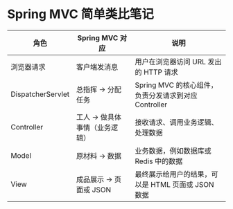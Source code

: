 # Spring MVC 简单类比笔记

| 角色           | Spring MVC 对应                     | 说明                                      |
|----------------|-----------------------------------|-----------------------------------------|
| 浏览器请求      | 客户端发消息                        | 用户在浏览器访问 URL 发出的 HTTP 请求     |
| DispatcherServlet | 总指挥 → 分配任务                  | Spring MVC 的核心组件，负责分发请求到对应 Controller |
| Controller     | 工人 → 做具体事情（业务逻辑）        | 接收请求、调用业务逻辑、处理数据          |
| Model          | 原材料 → 数据                        | 业务数据，例如数据库或 Redis 中的数据     |
| View           | 成品展示 → 页面或 JSON               | 最终展示给用户的结果，可以是 HTML 页面或 JSON 数据 |
